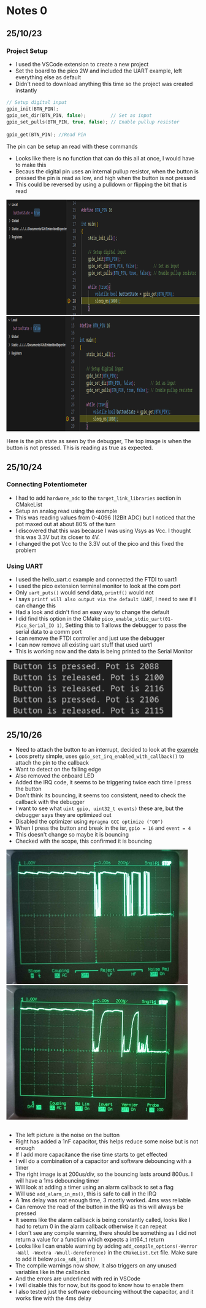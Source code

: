 # Notes 0

## 25/10/23

### Project Setup
- I used the VSCode extension to create a new project 
- Set the board to the pico 2W and included the UART example, left everything else as default
- Didn't need to download anything this time so the project was created instantly

``` C
// Setup digital input
gpio_init(BTN_PIN);
gpio_set_dir(BTN_PIN, false);         // Set as input
gpio_set_pulls(BTN_PIN, true, false); // Enable pullup resistor

gpio_get(BTN_PIN); //Read Pin
```   
The pin can be setup an read with these commands
- Looks like there is no function that can do this all at once, I would have to make this
- Becaus the digital pin uses an internal pullup resistor, when the button is pressed the pin is read as low, and high when the button is not pressed
- This could be reversed by using a pulldown or flipping the bit that is read

<img src="./Images/Test-Button-Unpressed.png" height = "300">


<img src="./Images/Test-Button-Pressed.png" height = "300">

Here is the pin state as seen by the debugger, The top image is when the button is not pressed. This is reading as true as expected.


## 25/10/24

### Connecting Potentiometer

- I had to add `hardware_adc` to the `target_link_libraries` section in CMakeList
- Setup an analog read using the example
- This was reading values from 0-4096 (12Bit ADC) but I noticed that the pot maxed out at about 80% of the turn
- I discovered that this was because I was using Vsys as Vcc. I thought this was 3.3V but its closer to 4V.
- I changed the pot Vcc to the 3.3V out of the pico and this fixed the problem
  
### Using UART
- I used the hello_uart.c example and connected the FTDI to uart1
- I used the pico extension terminal monitor to look at the com port
- Only `uart_puts()` would send data, `printf()` would not
- I says `printf will also output via the default UART`, I need to see if I can change this
- Had a look and didn't find an easy way to change the default 
- I did find this option in the CMake `pico_enable_stdio_uart(01-Pico_Serial_IO 1)`, Setting this to 1 allows the debugger to pass the serial data to a comm port
- I can remove the FTDI controller and just use the debugger
- I can now remove all existing uart stuff that used uart1
- This is working now and the data is being printed to the Serial Monitor

<img src="./Images/Test-Serial.png" height = "150">

## 25/10/26
- Need to attach the button to an interrupt, decided to look at the [example](https://github.com/raspberrypi/pico-examples/blob/master/gpio/hello_gpio_irq/hello_gpio_irq.c)
- Loos pretty simple, uses `gpio_set_irq_enabled_with_callback()` to attach the pin to the callback
- Want to detect on the falling edge
- Also removed the onboard LED
- Added the IRQ code, it seems to be triggering twice each time I press the button
- Don't think its bouncing, it seems too consistent, need to check the callback with the debugger
- I want to see what `uint gpio, uint32_t events)` these are, but the debugger says they are optimized out
- Disabled the optimizer using `#pragma GCC optimize ("O0")`
- When I press the button and break in the isr, `gpio = 16` and `event = 4`
- This doesn't change so maybe it is bouncing
- Checked with the scope, this confirmed it is bouncing

<table>
<tr>
<img src="./Images/Test-ButtonBounce-raw.jpg" height="350"/>
<img src="./Images/Test-ButtonBounce-1nF.jpg" height="350"/>
</tr>
</table>


- The left picture is the noise on the button
- Right has added a 1nF capacitor, this helps reduce some noise but is not enough
- If I add more capacitance the rise time starts to get effected
- I will do a combination of a capacitor and software debouncing with a timer
- The right image is at 200us/div, so the bouncing lasts around 800us. I will have a 1ms debouncing timer
- Will look at adding a timer using an alarm callback to set a flag
- Will use `add_alarm_in_ms()`, this is safe to call in the IRQ
- A 1ms delay was not enough time, 3 mostly worked. 4ms was reliable 
- Can remove the read of the button in the IRQ as this will always be pressed
- It seems like the alarm callback is being constantly called, looks like I had to return 0 in the alarm callback otherwise it can repeat 
- I don't see any compile warning, there should be something as I did not return a value for a function which expects a int64_t return
- Looks like I can enable warning by adding `add_compile_options(-Werror -Wall -Wextra -Wnull-dereference)` in the `CMakeList.txt` file. Make sure to add it below `pico_sdk_init()`
- The compile warnings now show, it also triggers on any unused variables like in the callbacks
- And the errors are underlined with red in VSCode 
- I will disable this for now, but its good to know how to enable them
- I also tested just the software debouncing without the capacitor, and it works fine with the 4ms delay